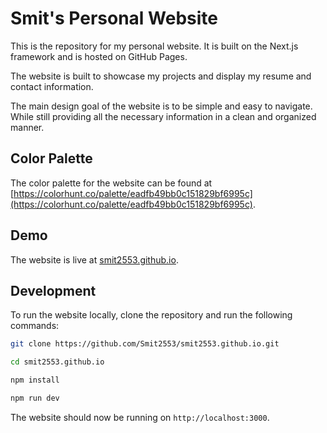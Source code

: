 # Smit's Personal Website

This is the repository for my personal website. It is built on the Next.js framework and is hosted on GitHub Pages.

The website is built to showcase my projects and display my resume and contact information.

The main design goal of the website is to be simple and easy to navigate. While still providing all the necessary information in a clean and organized manner.

## Color Palette

The color palette for the website can be found at [https://colorhunt.co/palette/eadfb49bb0c151829bf6995c](https://colorhunt.co/palette/eadfb49bb0c151829bf6995c).

## Demo

The website is live at [smit2553.github.io](https://smit2553.github.io/).

## Development

To run the website locally, clone the repository and run the following commands:

```bash
git clone https://github.com/Smit2553/smit2553.github.io.git
```

```bash
cd smit2553.github.io
```

```bash
npm install
```

```bash
npm run dev
```

The website should now be running on `http://localhost:3000`.
